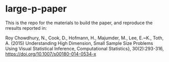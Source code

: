# large-p-paper

This is the repo for the materials to build the paper, and reproduce the rresults reported in:

Roy Chowdhury, N., Cook, D., Hofmann, H., Majumder, M., Lee, E.~K., Toth, A. (2015) 
Understanding High Dimension, Small Sample Size Problems Using Visual Statistical Inference, 
Computational Statistics}, 30(2):293-316, 
https://doi.org/10.1007/s00180-014-0534-x
